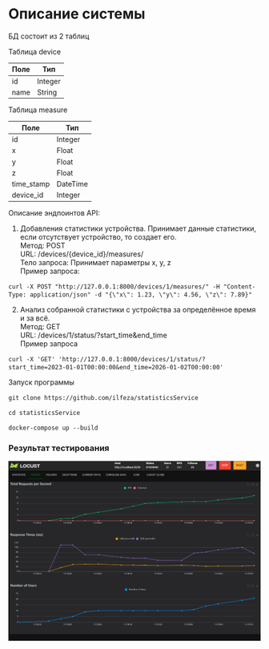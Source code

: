 # Описание системы <br/>
БД состоит из 2 таблиц

Таблица device

| Поле | Тип      |
|---|----------|
|id | Integer  |
|name| String   |

Таблица measure

| Поле      | Тип      |
|-----------|----------|
|id| Integer  |
|x| Float    |
|y| Float    |
|z| Float    |
|time_stamp| DateTime |
|device_id| Integer  |

Описание эндпоинтов API:
1. Добавления статистики устройства. Принимает данные статистики, если отсутствует устройство, то создает его. <br/>
Метод: POST <br/>
URL: /devices/{device_id}/measures/ <br/>
Тело запроса: Принимает параметры x, y, z <br/>
Пример запроса: <br/>
```
curl -X POST "http://127.0.0.1:8000/devices/1/measures/" -H "Content-Type: application/json" -d "{\"x\": 1.23, \"y\": 4.56, \"z\": 7.89}"
```
2. Анализ собранной статистики с устройства за определённое время и за всё. <br/>
Метод: GET <br/>
URL: /devices/1/status/?start_time&end_time <br/>
Пример запроса <br/>
```
curl -X 'GET' 'http://127.0.0.1:8000/devices/1/status/?start_time=2023-01-01T00:00:00&end_time=2026-01-02T00:00:00'
```

Запуск программы

```
git clone https://github.com/ilfeza/statisticsService
``` 
```
cd statisticsService
``` 
```
docker-compose up --build
```

### Результат тестирования

![img.png](img.png)